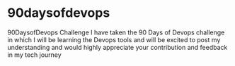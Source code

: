 # 90daysofdevops
90DaysofDevops Challenge
I have taken the 90 Days of Devops challenge in which I will be learning the Devops tools and will be excited to post my understanding and would highly appreciate your contribution and feedback in my tech journey
